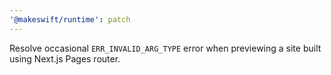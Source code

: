 ```yaml
---
'@makeswift/runtime': patch
---
```


Resolve occasional `ERR_INVALID_ARG_TYPE` error when previewing a site built using Next.js Pages router.

